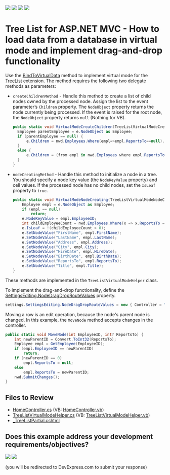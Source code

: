 <!-- default badges list -->
![](https://img.shields.io/endpoint?url=https://codecentral.devexpress.com/api/v1/VersionRange/128554121/18.1.10%2B)
[![](https://img.shields.io/badge/Open_in_DevExpress_Support_Center-FF7200?style=flat-square&logo=DevExpress&logoColor=white)](https://supportcenter.devexpress.com/ticket/details/E4837)
[![](https://img.shields.io/badge/📖_How_to_use_DevExpress_Examples-e9f6fc?style=flat-square)](https://docs.devexpress.com/GeneralInformation/403183)
[![](https://img.shields.io/badge/💬_Leave_Feedback-feecdd?style=flat-square)](#does-this-example-address-your-development-requirementsobjectives)
<!-- default badges end -->

# Tree List for ASP.NET MVC - How to load data from a database in virtual mode and implement drag-and-drop functionality

Use the [BindToVirtualData](https://docs.devexpress.com/AspNetMvc/DevExpress.Web.Mvc.TreeListExtension.BindToVirtualData(DevExpress.Web.Mvc.TreeListVirtualModeCreateChildrenMethod-DevExpress.Web.Mvc.TreeListVirtualModeNodeCreatingMethod)) method to implement virtual mode for the [TreeList](https://docs.devexpress.com/AspNetMvc/13765/components/tree-list) extension. The method requires the following two delegate methods as parameters:

* `createChildrenMethod` - Handle this method to create a list of child nodes owned by the processed node. Assign the list to the event parameter’s `Children` property. The `NodeObject` property returns the node currently being processed. If the event is raised for the root node, the `NodeObject` property returns `null` (Nothing for VB).
  ```cs
  public static void VirtualModeCreateChildren(TreeListVirtualModeCreateChildrenEventArgs e) {           
    Employee parentEmployee = e.NodeObject as Employee;
    if (parentEmployee == null) {
        e.Children = nwd.Employees.Where(empl=>empl.ReportsTo==null).ToList();
    }
    else {
        e.Children = (from empl in nwd.Employees where empl.ReportsTo == parentEmployee.EmployeeID select empl).ToList();
    }          
  }
  ```
* `nodeCreatingMethod` - Handle this method to initialize a node in a tree. You should specify a node key value (the `NodeKeyValue` property) and cell values. If the processed node has no child nodes, set the `IsLeaf` property to `true`.
  ```cs
  public static void VirtualModeNodeCreating(TreeListVirtualModeNodeCreatingEventArgs e) {
      Employee empl = e.NodeObject as Employee;
      if (empl == null)
          return;
      e.NodeKeyValue = empl.EmployeeID;
      int childEmployeeCount = nwd.Employees.Where(x => x.ReportsTo == empl.EmployeeID).ToList().Count;
      e.IsLeaf = !(childEmployeeCount > 0);           
      e.SetNodeValue("FirstName", empl.FirstName);
      e.SetNodeValue("LastName", empl.LastName);
      e.SetNodeValue("Address", empl.Address);
      e.SetNodeValue("City", empl.City);
      e.SetNodeValue("HireDate", empl.HireDate);
      e.SetNodeValue("BirthDate", empl.BirthDate);
      e.SetNodeValue("ReportsTo", empl.ReportsTo);
      e.SetNodeValue("Title", empl.Title);
  }
  ```

These methods are implemented in the `TreeListVirtualModeHelper` class.

To implement the drag-and-drop functionality, define the [SettingsEditing.NodeDragDropRouteValues](https://docs.devexpress.com/AspNetMvc/DevExpress.Web.Mvc.MVCxTreeListSettingsEditing.NodeDragDropRouteValues) property.

```cs
settings.SettingsEditing.NodeDragDropRouteValues = new { Controller = "Home", Action = "MoveNodePartial" };
```

Moving a row is an edit operation, because the node's parent node is changed. In this example, the `MoveNode` method accepts changes in the controller.</p>

```cs
public static void MoveNode(int EmployeeID, int? ReportsTo) {
    int newParentID = Convert.ToInt32(ReportsTo);
    Employee empl = GetEmployee(EmployeeID);
    if (empl.EmployeeID == newParentID)
        return;
    if (newParentID == 0)
        empl.ReportsTo = null;
    else
        empl.ReportsTo = newParentID;
    nwd.SubmitChanges();
}
```

## Files to Review

* [HomeController.cs](./CS/Q515371/Controllers/HomeController.cs) (VB: [HomeController.vb](./VB/Q515371/Controllers/HomeController.vb))
* [TreeListVirtualModeHelper.cs](./CS/Q515371/Models/TreeListVirtualModeHelper.cs) (VB: [TreeListVirtualModeHelper.vb](./VB/Q515371/Models/TreeListVirtualModeHelper.vb))
* [_TreeListPartial.cshtml](./CS/Q515371/Views/Home/_TreeListPartial.cshtml)
<!-- feedback -->
## Does this example address your development requirements/objectives?

[<img src="https://www.devexpress.com/support/examples/i/yes-button.svg"/>](https://www.devexpress.com/support/examples/survey.xml?utm_source=github&utm_campaign=asp-net-mvc-treelist-virtual-mode-and-drag-and-drop&~~~was_helpful=yes) [<img src="https://www.devexpress.com/support/examples/i/no-button.svg"/>](https://www.devexpress.com/support/examples/survey.xml?utm_source=github&utm_campaign=asp-net-mvc-treelist-virtual-mode-and-drag-and-drop&~~~was_helpful=no)

(you will be redirected to DevExpress.com to submit your response)
<!-- feedback end -->
